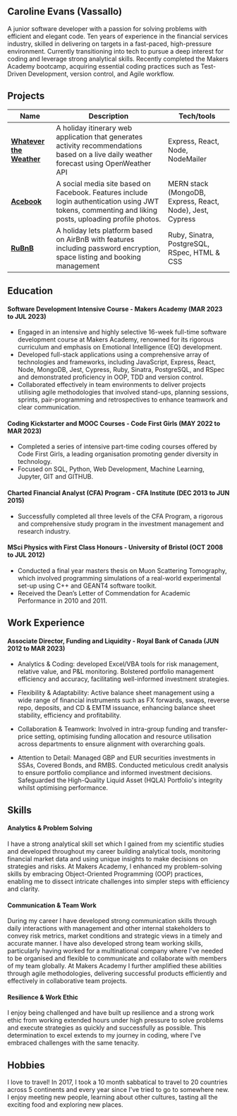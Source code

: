 ## Caroline Evans (Vassallo)

A junior software developer with a passion for solving problems with efficient and elegant code. Ten years of experience in the financial services industry, skilled in delivering on targets in a fast-paced, high-pressure environment. Currently transitioning into tech to pursue a deep interest for coding and leverage strong analytical skills. Recently completed the Makers Academy bootcamp, acquiring essential coding practices such as Test-Driven Development, version control, and Agile workflow.

## Projects

| Name                                                                         | Description                                                                                                                                           | Tech/tools                                                |
| ---------------------------------------------------------------------------- | ----------------------------------------------------------------------------------------------------------------------------------------------------- | --------------------------------------------------------- |
| [**Whatever the Weather**](https://github.com/lplclaremont/ep3-raining-mern) | A holiday itinerary web application that generates activity recommendations based on a live daily weather forecast using OpenWeather API              | Express, React, Node, NodeMailer                          |
| [**Acebook**](https://github.com/ev-th/acebook-fire)                         | A social media site based on Facebook. Features include login authentication using JWT tokens, commenting and liking posts, uploading profile photos. | MERN stack (MongoDB, Express, React, Node), Jest, Cypress |
| [**RuBnB**](https://github.com/michael-szczepanski/ruBnB)                    | A holiday lets platform based on AirBnB with features including password encryption, space listing and booking management                             | Ruby, Sinatra, PostgreSQL, RSpec, HTML & CSS              |

## Education

#### Software Development Intensive Course - Makers Academy (MAR 2023 to JUL 2023)

- Engaged in an intensive and highly selective 16-week full-time software development course at Makers Academy, renowned for its rigorous curriculum and emphasis on Emotional Intelligence (EQ) development.
- Developed full-stack applications using a comprehensive array of technologies and frameworks, including JavaScript, Express, React, Node, MongoDB, Jest, Cypress, Ruby, Sinatra, PostgreSQL, and RSpec and demonstrated proficiency in OOP, TDD and version control.
- Collaborated effectively in team environments to deliver projects utilising agile methodologies that involved stand-ups, planning sessions, sprints, pair-programming and retrospectives to enhance teamwork and clear communication.

#### Coding Kickstarter and MOOC Courses - Code First Girls (MAY 2022 to MAR 2023)

- Completed a series of intensive part-time coding courses offered by Code First Girls, a leading organisation promoting gender diversity in technology.
- Focused on SQL, Python, Web Development, Machine Learning, Jupyter, GIT and GITHUB.

#### Charted Financial Analyst (CFA) Program - CFA Institute (DEC 2013 to JUN 2015)

- Successfully completed all three levels of the CFA Program, a rigorous and comprehensive study program in the investment management and research industry.

#### MSci Physics with First Class Honours - University of Bristol (OCT 2008 to JUL 2012)

- Conducted a final year masters thesis on Muon Scattering Tomography, which involved programming simulations of a real-world experimental set-up using C++ and GEANT4 software toolkit.
- Received the Dean’s Letter of Commendation for Academic Performance in 2010 and 2011.

## Work Experience

#### Associate Director, Funding and Liquidity - Royal Bank of Canada (JUN 2012 to MAR 2023)

- Analytics & Coding: developed Excel/VBA tools for risk management, relative value, and P&L monitoring. Bolstered portfolio management efficiency and accuracy, facilitating well-informed investment strategies.

- Flexibility & Adaptability: Active balance sheet management using a wide range of financial instruments such as FX forwards, swaps, reverse repo, deposits, and CD & EMTM issuance, enhancing balance sheet stability, efficiency and profitability.

- Collaboration & Teamwork: Involved in intra-group funding and transfer-price setting, optimising funding allocation and resource utilisation across departments to ensure alignment with overarching goals.

- Attention to Detail: Managed GBP and EUR securities investments in SSAs, Covered Bonds, and RMBS. Conducted meticulous credit analysis to ensure portfolio compliance and informed investment decisions. Safeguarded the High-Quality Liquid Asset (HQLA) Portfolio's integrity whilst optimising performance.

## Skills

#### Analytics & Problem Solving

I have a strong analytical skill set which I gained from my scientific studies and developed throughout my career building analytical tools, monitoring financial market data and using unique insights to make decisions on strategies and risks. At Makers Academy, I enhanced my problem-solving skills by embracing Object-Oriented Programming (OOP) practices, enabling me to dissect intricate challenges into simpler steps with efficiency and clarity.

#### Communication & Team Work

During my career I have developed strong communication skills through daily interactions with management and other internal stakeholders to convey risk metrics, market conditions and strategic views in a timely and accurate manner. I have also developed strong team working skills, particularly having worked for a multinational company where I've needed to be organised and flexible to communicate and collaborate with members of my team globally. At Makers Academy I further amplified these abilities through agile methodologies, delivering successful products efficiently and effectively in collaborative team projects.

#### Resilience & Work Ethic

I enjoy being challenged and have built up resilience and a strong work ethic from working extended hours under high pressure to solve problems and execute strategies as quickly and successfully as possible. This determination to excel extends to my journey in coding, where I've embraced challenges with the same tenacity.

## Hobbies

I love to travel! In 2017, I took a 10 month sabbatical to travel to 20 countries across 5 continents and every year since I've tried to go to somewhere new. I enjoy meeting new people, learning about other cultures, tasting all the exciting food and exploring new places.
